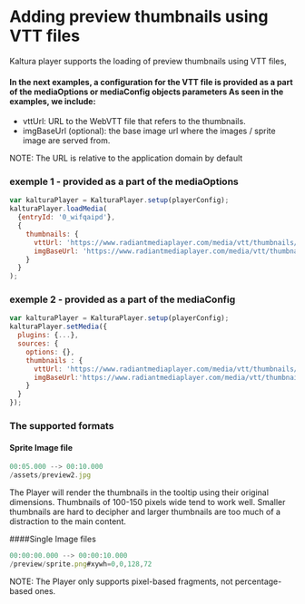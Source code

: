 # Adding preview thumbnails using VTT files

Kaltura player supports the loading of preview thumbnails using VTT files,

#### In the next examples, a configuration for the VTT file is provided as a part of the mediaOptions or mediaConfig objects parameters As seen in the examples, we include:

- vttUrl: URL to the WebVTT file that refers to the thumbnails.
- imgBaseUrl (optional): the base image url where the images / sprite image are served from.

NOTE: The URL is relative to the application domain by default

### exemple 1 - provided as a part of the mediaOptions

```js
var kalturaPlayer = KalturaPlayer.setup(playerConfig);
kalturaPlayer.loadMedia(
  {entryId: '0_wifqaipd'},
  {
    thumbnails: {
      vttUrl: 'https://www.radiantmediaplayer.com/media/vtt/thumbnails/bbb-thumbnails.vtt',
      imgBaseUrl: 'https://www.radiantmediaplayer.com/media/vtt/thumbnails'
    }
  }
);
```

### exemple 2 - provided as a part of the mediaConfig

```js
var kalturaPlayer = KalturaPlayer.setup(playerConfig);
kalturaPlayer.setMedia({
  plugins: {...},
  sources: {
    options: {},
    thumbnails : {
      vttUrl: 'https://www.radiantmediaplayer.com/media/vtt/thumbnails/bbb-thumbnails.vtt',
      imgBaseUrl:'https://www.radiantmediaplayer.com/media/vtt/thumbnails'
    }
  }
});
```

### The supported formats

#### Sprite Image file

```js
00:05.000 --> 00:10.000
/assets/preview2.jpg
```

The Player will render the thumbnails in the tooltip using their original dimensions. Thumbnails of 100-150 pixels wide tend to work well. Smaller thumbnails are hard to decipher and larger thumbnails are too much of a distraction to the main content.

####Single Image files

```js
00:00:00.000 --> 00:00:10.000
/preview/sprite.png#xywh=0,0,128,72
```

NOTE: The Player only supports pixel-based fragments, not percentage-based ones.
